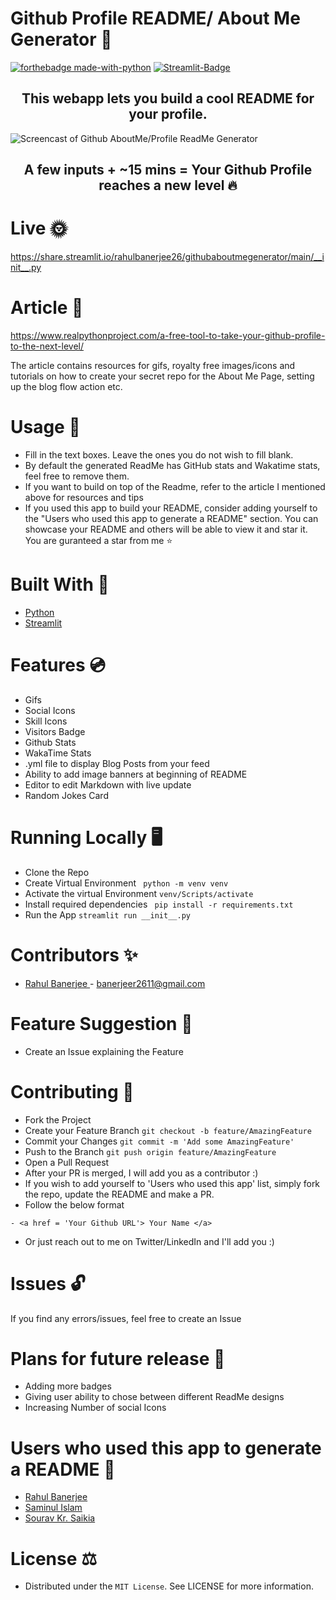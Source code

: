 # Github Profile README/ About Me Generator 💯
[![forthebadge made-with-python](http://ForTheBadge.com/images/badges/made-with-python.svg)](https://www.python.org/)
[![Streamlit-Badge](https://static.streamlit.io/badges/streamlit_badge_black_white.svg)](https://share.streamlit.io/rahulbanerjee26/githubaboutmegenerator/main/__init__.py)
<h2 align='center'> This webapp lets you build a cool README for your profile. </h2>

<img src='https://github.com/rahulbanerjee26/githubProfileReadmeGenerator/blob/main/screencast_ghub_profile_gen_v1.gif' alt='Screencast of Github AboutMe/Profile ReadMe Generator'/>

<h2 align ='center'> A few inputs + ~15 mins = Your Github Profile reaches a new level 🔥 </h2>

# Live 🌞
https://share.streamlit.io/rahulbanerjee26/githubaboutmegenerator/main/__init__.py  

# Article 📝
https://www.realpythonproject.com/a-free-tool-to-take-your-github-profile-to-the-next-level/

The article contains resources for gifs, royalty free images/icons and tutorials on how to create your secret repo for the About Me Page, setting up the blog flow action etc.

# Usage 🔧
- Fill in the text boxes. Leave the ones you do not wish to fill blank.
- By default the generated ReadMe has GitHub stats and Wakatime stats, feel free to remove them.
- If you want to build on top of the Readme, </a> refer to the article I mentioned above </a> for resources and tips
- If you used this app to build your README, consider adding yourself to the "Users who used this app to generate a README" section. You can showcase your README and others will be able to view it and star it. You are guranteed a star from me ⭐

# Built With 🧰
- <a href= 'https://github.com/python'> Python </a>
- <a href= 'https://github.com/streamlit'> Streamlit </a>

# Features 💿
<ul><li>Gifs</li><li>Social Icons</li><li>Skill Icons</li><li>Visitors Badge</li><li>Github Stats</li><li>WakaTime Stats</li><li>.yml file to display Blog Posts from your feed</li><li>Ability to add image banners at beginning of README</li>
<li>Editor to edit Markdown with live update</li>
<li>Random Jokes Card</li></ul>
<!-- /wp:list -->

# Running Locally 🖥️
- Clone the Repo
- Create Virtual Environment
``` python -m venv venv``` 
- Activate the virtual Environment
 ``` venv/Scripts/activate ```
- Install required dependencies
``` pip install -r requirements.txt```
- Run the App 
```streamlit run __init__.py```

# Contributors ✨
- <a href= 'https://github.com/rahulbanerjee26'> Rahul Banerjee </a> - banerjeer2611@gmail.com

# Feature Suggestion 💎
- Create an Issue explaining the Feature

# Contributing 🤝
- Fork the Project
- Create your Feature Branch ```git checkout -b feature/AmazingFeature```
- Commit your Changes ```git commit -m 'Add some AmazingFeature'```
- Push to the Branch ```git push origin feature/AmazingFeature```
- Open a Pull Request
- After your PR is merged, I will add you as a contributor :)
- If you wish to add yourself to 'Users who used this app' list, simply fork the repo, update the README and make a PR.
- Follow the below format
``` 
- <a href = 'Your Github URL'> Your Name </a>
```
- Or just reach out to me on Twitter/LinkedIn and I'll add you :)

# Issues  🔓
If you find any errors/issues, feel free to create an Issue

# Plans for future release 📆
- Adding more badges
- Giving user ability to chose between different ReadMe designs
- Increasing Number of social Icons

# Users who used this app to generate a README 🌠
- <a href = 'https://github.com/rahulbanerjee26'> Rahul Banerjee </a>
- <a href = 'https://github.com/saminul'> Saminul Islam </a>
- <a href ='https://github.com/sksaikia'> Sourav Kr. Saikia </a>

# License ⚖️
- Distributed under the ```MIT License```. See LICENSE for more information.



